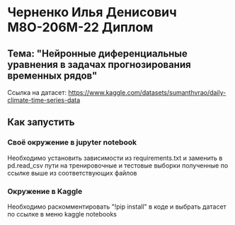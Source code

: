 # Черненко Илья Денисович М8О-206М-22 Диплом 
## Тема: "Нейронные диференциальные уравнения в задачах прогнозирования временных рядов"

Ссылка на датасет: https://www.kaggle.com/datasets/sumanthvrao/daily-climate-time-series-data

## Как запустить

### Своё окружение в jupyter notebook
Необходимо установить зависимости из requirements.txt и заменить в pd.read_csv пути на тренировочные и тестовые выборки полученные по ссылке выше из соответствующих файлов

### Окружение в Kaggle
Необходимо раскомментировать "!pip install" в коде и выбрать датасет по ссылке в меню kaggle notebooks


